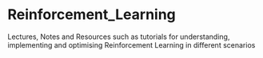# Reinforcement_Learning
Lectures, Notes and Resources such as tutorials for understanding, implementing and optimising Reinforcement Learning in different scenarios
